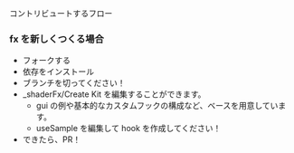 コントリビュートするフロー

### fx を新しくつくる場合

-  フォークする
-  依存をインストール
-  ブランチを切ってください！
-  \_shaderFx/Create Kit を編集することができます。
   -  gui の例や基本的なカスタムフックの構成など、ベースを用意しています。
   -  useSample を編集して hook を作成してください！
-  できたら、PR！
